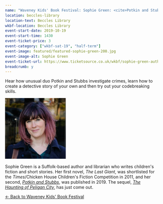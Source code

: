 ```yaml
---
name: "Waveney Kids' Book Festival: Sophie Green: <cite>Potkin and Stubbs</cite>: for ages 7+"
location: beccles-library
location-text: Beccles Library
wkbf-location: Beccles Library
event-start-date: 2019-10-19
event-start-time: 1430
event-ticket-price: 3
event-category: ["wkbf-sat-19", "half-term"]
event-image: featured/featured-sophie-green-200.jpg
event-image-alt: Sophie Green
event-ticket-url: https://www.ticketsource.co.uk/wkbf/sophie-green-author-of-potkin/e-drkdgr
breadcrumb: y
---
```


Hear how unusual duo Potkin and Stubbs investigate crimes, learn how to create a detective story of your own and then try out your codebreaking skills.

<img src="/images/featured/featured-sophie-green-200.jpg" alt="Sophie Green" class="custom-br-50 mw-40 {% include /c/img-float-right.html %}" />

Sophie Green is a Suffolk-based author and librarian who writes children's fiction and short stories. Her first novel, <cite>The Last Giant</cite>, was shortlisted for the <cite>Times</cite>/Chicken House Children's Fiction Competition in 2011, and her second, [<cite>Potkin and Stubbs</cite>](https://suffolk.spydus.co.uk/cgi-bin/spydus.exe/ENQ/OPAC/BIBENQ?BRN=2520242), was published in 2019. The sequel, [<cite>The Haunting of Peligan City</cite>](https://suffolk.spydus.co.uk/cgi-bin/spydus.exe/ENQ/OPAC/BIBENQ?BRN=2606858), has just come out.

[&larr; Back to Waveney Kids' Book Festival](/wkbf/)

